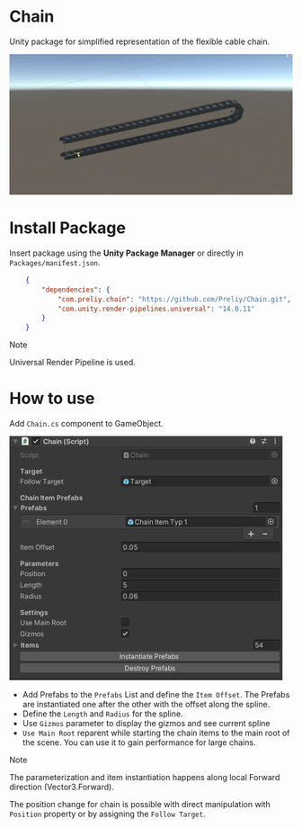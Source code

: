 # Chain
Unity package for simplified representation of the flexible cable chain.

![Chain_1.gif](Documentation%2FChain_1.gif)

# Install Package
Insert package using the **Unity Package Manager** or directly in `Packages/manifest.json`.

```json
    {
        "dependencies": {
            "com.preliy.chain": "https://github.com/Preliy/Chain.git",
            "com.unity.render-pipelines.universal": "14.0.11"
        }
    }
```
> [!NOTE]  
> Universal Render Pipeline is used.

# How to use
Add `Chain.cs` component to GameObject.

![ChainInspector.png](Documentation%2FChainInspector.png)

+ Add Prefabs to the `Prefabs` List and define the `Item Offset`. The Prefabs are instantiated one after the other with the offset along the spline.
+ Define the `Length` and `Radius` for the spline. 
+ Use `Gizmos` parameter to display the gizmos and see current spline 
+ `Use Main Root` reparent while starting the chain items to the main root of the scene. You can use it to gain performance for large chains.

> [!NOTE]  
> The parameterization and item instantiation happens along local Forward direction (Vector3.Forward).

The position change for chain is possible with direct manipulation with `Position` property or by assigning the `Follow Target`. 



